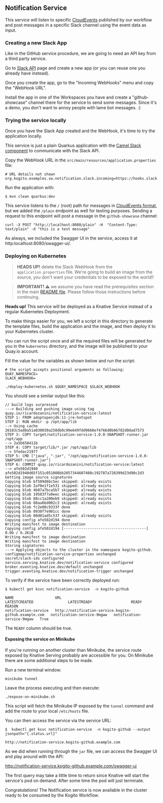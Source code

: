 ## Notification Service

This service will listen to specific [CloudEvents](https://github.com/cloudevents/spec) published by our workflow and post
messages in a specific Slack channel using the event data as input.

### Creating a new Slack App

Like in the GitHub service procedure, we are going to need an API key from a third party
service. 

Go to [Slack API](https://api.slack.com/apps) page and create a new app 
(or you can reuse one you already have instead).

Once you create the app, go to the "Incoming WebHooks" menu and copy the "WebHook URL". 

Install the app in one of the Workspaces you have and create a "github-showcase" channel
there for the service to send some messages. Since it's a demo, you don't want to annoy people with lame 
bot messages. :)

### Trying the service locally

Once you have the Slack App created and the WebHook, it's time to try the application locally.

This service is just a plain Quarkus application with the [Camel Slack component](https://camel.apache.org/components/latest/slack-component.html) to communicate
with the Slack API.

Copy the WebHook URL in the `src/main/resources/application.properties` file:

```properties
# URL details not shown
org.kogito.examples.sw.notification.slack.incoming=https://hooks.slack.com/services/(...)
```

Run the application with:

```shell script
$ mvn clean quarkus:dev
```

This service listens to the `/` (root) path for messages in [CloudEvents format](https://github.com/cloudevents/spec/blob/v1.0/spec.md#example), but 
we added the `/plain` endpoint as well for testing purposes. Sending a request to this
endpoint will post a message in the `github-showcase` channel:

```shell script
curl -X POST "http://localhost:8080/plain" -H  "Content-Type: text/plain" -d "this is a test message"
``` 

As always, we included the Swagger UI in the service, access it at http:localhost:8080/swagger-ui/. 

### Deploying on Kubernetes

> **HEADS UP!** delete the Slack WebHook from the `application.properties` file. 
> We're going to build an image from the source, you don't want your credentials to be exposed to the world!! 

> **IMPORTANT! :warning:** we assume you have read the prerequisites section in the main
> [README file](../README.md). Please follow those instructions before continuing.

**Heads up!** This service will be deployed as a Knative Service instead of a regular Kubernetes
Deployment.

To make things easier for you, we left a script in this directory to generate the template
files, build the application and the image, and then deploy it to your Kubernetes cluster.

You can run the script once and all the required files will be generated for you in 
the `kubernetes` directory, and the image will be published to your Quay.io account.

Fill the value for the variables as shown below and run the script:

```shell script
# the script accepts positional arguments as following:
QUAY_NAMESPACE=
SLACK_WEBHOOK=

./deploy-kubernetes.sh $QUAY_NAMESPACE $SLACK_WEBHOOK
```

You should see a similar output like this:

```
// build logs surpressed
---> Building and pushing image using tag quay.io/ricardozanini/notification-service:latest
STEP 1: FROM adoptopenjdk:11-jre-hotspot
STEP 2: RUN mkdir -p /opt/app/lib
--> Using cache 26183c5ad8a51a030030a250db0c99e649fdd9668ef4766d0b66782d0dad7573
STEP 3: COPY target/notification-service-1.0.0-SNAPSHOT-runner.jar /opt/app
--> 2a5b658411b
STEP 4: COPY target/lib/*.jar /opt/app/lib
--> 5fedac21977
STEP 5: CMD ["java", "-jar", "/opt/app/notification-service-1.0.0-SNAPSHOT-runner.jar"]
STEP 6: COMMIT quay.io/ricardozanini/notification-service:latest
--> afe502d1940
afe502d1940d65f151c051008bb2057344607408c192787a726399d23d90c2d3
Getting image source signatures
Copying blob bf509d6bc5ec skipped: already exists  
Copying blob 2af0e1f1e531 skipped: already exists  
Copying blob 4b07a7bca5b7 skipped: already exists  
Copying blob 19503f7a9eec skipped: already exists  
Copying blob 88cc1a200eb9 skipped: already exists  
Copying blob 08aa6bd002c3 skipped: already exists  
Copying blob fc2e00c9333f done  
Copying blob 0930f7e901cc done  
Copying blob 80d01ad5c537 skipped: already exists  
Copying config afe502d194 done  
Writing manifest to image destination
Copying config afe502d194 [--------------------------------------] 0.0b / 6.2KiB
Writing manifest to image destination
Writing manifest to image destination
Storing signatures
---> Applying objects to the cluster in the namespace kogito-github.
configmap/notification-service-properties unchanged
secret/slack-ids configured
service.serving.knative.dev/notification-service configured
broker.eventing.knative.dev/default unchanged
trigger.eventing.knative.dev/notification-trigger unchanged
```

To verify if the service have been correctly deployed run:

```
$ kubectl get ksvc notification-service  -n kogito-github
  
NAME                   URL                                                     LATESTCREATED                LATESTREADY                  READY   REASON
notification-service   http://notification-service.kogito-github.example.com   notification-service-9mgww   notification-service-9mgww   True    
```

The `READY` column should be true.

#### Exposing the service on Minikube

If you're running on another cluster than Minikube, the service route exposed by Knative Serving probably are accessible for you.
On Minikube there are some additional steps to be made. 

Run a new terminal window:

```shell script
minikube tunnel
```

Leave the process executing and then execute:

```shell script
./expose-on-minikube.sh
```

This script will fetch the Minikube IP exposed by the `tunnel` command and add the route to your local `/etc/hosts` file.

You can then access the service via the service URL:

```
$  kubectl get ksvc notification-service  -n kogito-github --output jsonpath="{.status.url}"

http://notification-service.kogito-github.example.com
```

As we did when running through the `jar` file, we can access the Swagger UI and play around with the API: 

http://notification-service.kogito-github.example.com/swagger-ui

The first query may take a little time to return since Knative will start the service's pod on demand. 
After some time the pod will just terminate. 

Congratulations! The Notification service is now available in the cluster ready to be consumed by the Kogito Workflow.
